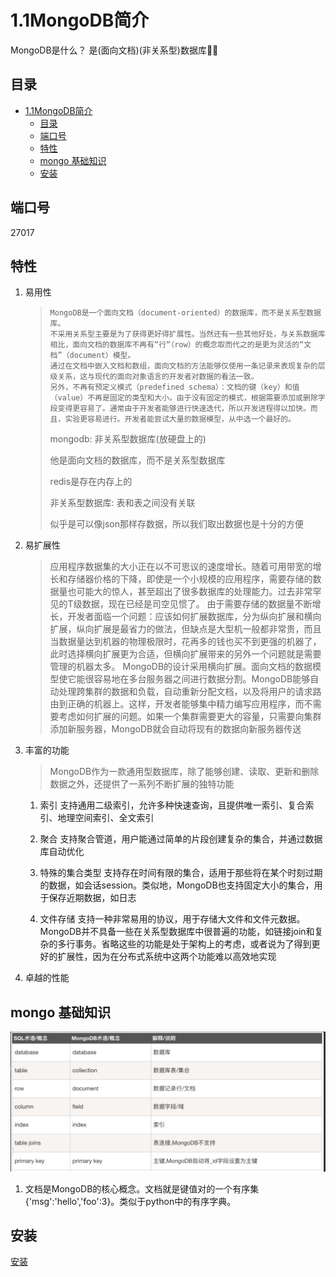 # 1.1MongoDB简介

MongoDB是什么？
是(面向文档)(非关系型)数据库👍🏻

## 目录

- [1.1MongoDB简介](#11mongodb简介)
  - [目录](#目录)
  - [端口号](#端口号)
  - [特性](#特性)
  - [mongo 基础知识](#mongo-基础知识)
  - [安装](#安装)

## 端口号

27017

## 特性

1. 易用性

    > ```
    > MongoDB是一个面向文档（document-oriented）的数据库，而不是关系型数据库。
    > 不采用关系型主要是为了获得更好得扩展性。当然还有一些其他好处，与关系数据库相比，面向文档的数据库不再有“行“（row）的概念取而代之的是更为灵活的“文档”（document）模型。
    > 通过在文档中嵌入文档和数组，面向文档的方法能够仅使用一条记录来表现复杂的层级关系，这与现代的面向对象语言的开发者对数据的看法一致。
    > 另外，不再有预定义模式（predefined schema）：文档的键（key）和值（value）不再是固定的类型和大小。由于没有固定的模式，根据需要添加或删除字段变得更容易了。通常由于开发者能够进行快速迭代，所以开发进程得以加快。而且，实验更容易进行。开发者能尝试大量的数据模型，从中选一个最好的。
    > ```
    >
    > mongodb: 非关系型数据库(放硬盘上的)
    >
    > 他是面向文档的数据库，而不是关系型数据库
    >
    > redis是存在内存上的
    >
    > 非关系型数据库:
    > 表和表之间没有关联
    >
    > 似乎是可以像json那样存数据，所以我们取出数据也是十分的方便

2. 易扩展性
    > 应用程序数据集的大小正在以不可思议的速度增长。随着可用带宽的增长和存储器价格的下降，即使是一个小规模的应用程序，需要存储的数据量也可能大的惊人，甚至超出了很多数据库的处理能力。过去非常罕见的T级数据，现在已经是司空见惯了。
    > 由于需要存储的数据量不断增长，开发者面临一个问题：应该如何扩展数据库，分为纵向扩展和横向扩展，纵向扩展是最省力的做法，但缺点是大型机一般都非常贵，而且当数据量达到机器的物理极限时，花再多的钱也买不到更强的机器了，此时选择横向扩展更为合适，但横向扩展带来的另外一个问题就是需要管理的机器太多。
    > MongoDB的设计采用横向扩展。面向文档的数据模型使它能很容易地在多台服务器之间进行数据分割。MongoDB能够自动处理跨集群的数据和负载，自动重新分配文档，以及将用户的请求路由到正确的机器上。这样，开发者能够集中精力编写应用程序，而不需要考虑如何扩展的问题。如果一个集群需要更大的容量，只需要向集群添加新服务器，MongoDB就会自动将现有的数据向新服务器传送

3. 丰富的功能
    > MongoDB作为一款通用型数据库，除了能够创建、读取、更新和删除数据之外，还提供了一系列不断扩展的独特功能
    1. 索引
        支持通用二级索引，允许多种快速查询，且提供唯一索引、复合索引、地理空间索引、全文索引

    2. 聚合
        支持聚合管道，用户能通过简单的片段创建复杂的集合，并通过数据库自动优化

    3. 特殊的集合类型
        支持存在时间有限的集合，适用于那些将在某个时刻过期的数据，如会话session。类似地，MongoDB也支持固定大小的集合，用于保存近期数据，如日志

    4. 文件存储
        支持一种非常易用的协议，用于存储大文件和文件元数据。MongoDB并不具备一些在关系型数据库中很普遍的功能，如链接join和复杂的多行事务。省略这些的功能是处于架构上的考虑，或者说为了得到更好的扩展性，因为在分布式系统中这两个功能难以高效地实现

4. 卓越的性能

## mongo 基础知识

![](md-images/2021-05-02-12-15-02.png)

1. 文档是MongoDB的核心概念。文档就是键值对的一个有序集{'msg':'hello','foo':3}。类似于python中的有序字典。

## 安装

[安装](2.0安装.md)

<CommentService/>
